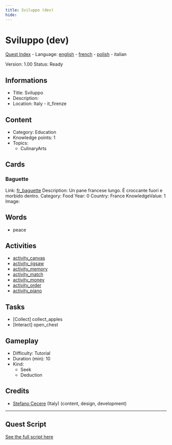 ```yaml
---
title: Sviluppo (dev)
hide:
---
```


# Sviluppo (dev)
[Quest Index](./index.it.md) - Language: [english](./dev.md) - [french](./dev.fr.md) - [polish](./dev.pl.md) - italian

Version: 1.00
Status: Ready

## Informations

- Title: Sviluppo
- Description: 
- Location: Italy - it_firenze
## Content
- Category: Education
- Knowledge points: 1
- Topics:
  - CulinaryArts

## Cards
### Baguette
Link: [fr_baguette](../cards/index.md#fr_baguette)
Description: Un pane francese lungo. È croccante fuori e morbido dentro.
Category: Food
Year: 0
Country: France
KnowledgeValue: 1
Image: 

## Words
- peace
## Activities
- [activity_canvas](../activities/index.md#activity_canvas)
- [activity_jigsaw](../activities/index.md#activity_jigsaw)
- [activity_memory](../activities/index.md#activity_memory)
- [activity_match](../activities/index.md#activity_match)
- [activity_money](../activities/index.md#activity_money)
- [activity_order](../activities/index.md#activity_order)
- [activity_piano](../activities/index.md#activity_piano)

## Tasks
- [Collect] collect_apples
- [Interact] open_chest
## Gameplay
- Difficulty: Tutorial
- Duration (min): 10
- Kind:
  - Seek
  - Deduction
## Credits
- [Stefano Cecere](https://stefanocecere.com) (Italy) (content, design, development)

---

## Quest Script

[See the full script here](./dev-script.it.md)
